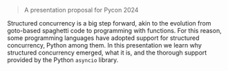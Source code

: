 > A presentation proposal for Pycon 2024

Structured concurrency is a big step forward, akin to the evolution from goto-based spaghetti code to programming with functions. For this reason, some programming languages have adopted support for structured concurrency, Python among them. In this presentation we learn why structured concurrency emerged, what it is, and the thorough support provided by the Python `asyncio` library.